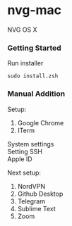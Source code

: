 # nvg-mac
NVG OS X

### Getting Started

Run installer

```
sudo install.zsh
```

### Manual Addition

Setup:  
1. Google Chrome
2. ITerm
  
System settings  
Setting SSH  
Apple ID  
  
Next setup:  
1. NordVPN
2. Github Desktop
3. Telegram
4. Sublime Text
5. Zoom
